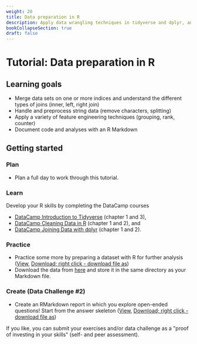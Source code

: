 ```yaml
---
weight: 20
title: Data preparation in R
description: Apply data wrangling techniques in tidyverse and dplyr, and prepare your data set for analysis.
bookCollapseSection: true
draft: false
---
```


# Tutorial: Data preparation in R


## Learning goals

* Merge data sets on one or more indices and understand the different types of joins (inner, left, right join)
* Handle and preprocess string data (remove characters, splitting)
* Apply a variety of feature engineering techniques (grouping, rank, counter)
* Document code and analyses with an R Markdown


## Getting started

### Plan
- Plan a full day to work through this tutorial.

### Learn

Develop your R skills by completing the DataCamp courses

- [DataCamp Introduction to Tidyverse](https://campus.datacamp.com/courses/introduction-to-the-tidyverse/data-wrangling-1?ex=1) (chapter 1 and 3),
- [DataCamp Cleaning Data in R](https://learn.datacamp.com/courses/cleaning-data-in-r) (chapter 1 and 2), and
- [DataCamp Joining Data with dplyr](https://campus.datacamp.com/courses/joining-data-with-dplyr/joining-tables-1) (chapter 1 and 2).

### Practice
- Practice some more by preparing a dataset with R for further analysis ([View](data-preparation.html), [Download; right click - download file as](data-preparation.Rmd))
- Download the data from [here](https://drive.google.com/file/d/1WiPmhClawJRSfGEaMKmIX3o2nk7dInUN/view?usp=sharing) and store it in the same directory as your Markdown file.

### Create (Data Challenge #2)
- Create an RMarkdown report in which you explore open-ended questions! Start from the answer skeleton ([View](data-report.html), [Download; right click - download file as](data-report.Rmd))

If you like, you can submit your exercises and/or data challenge as a "proof of investing in your skills" (self- and peer assessment).
